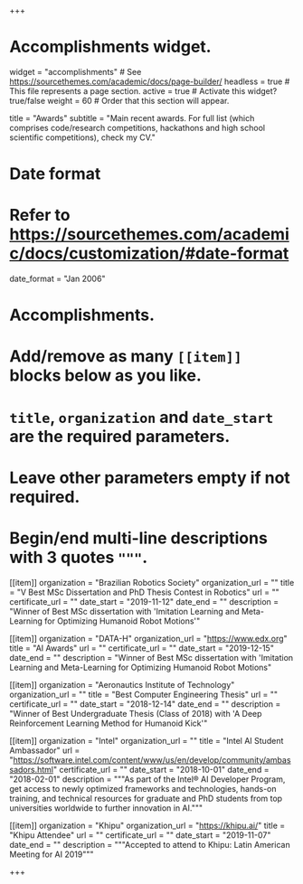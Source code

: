 +++
# Accomplishments widget.
widget = "accomplishments"  # See https://sourcethemes.com/academic/docs/page-builder/
headless = true  # This file represents a page section.
active = true  # Activate this widget? true/false
weight = 60  # Order that this section will appear.

title = "Awards"
subtitle = "Main recent awards. For full list (which comprises code/research competitions, hackathons and high school scientific competitions), check my CV."

# Date format
#   Refer to https://sourcethemes.com/academic/docs/customization/#date-format
date_format = "Jan 2006"

# Accomplishments.
#   Add/remove as many `[[item]]` blocks below as you like.
#   `title`, `organization` and `date_start` are the required parameters.
#   Leave other parameters empty if not required.
#   Begin/end multi-line descriptions with 3 quotes `"""`.

[[item]]
  organization = "Brazilian Robotics Society"
  organization_url = ""
  title = "V Best MSc Dissertation and PhD Thesis Contest in Robotics"
  url = ""
  certificate_url = ""
  date_start = "2019-11-12"
  date_end = ""
  description = "Winner of Best MSc dissertation with 'Imitation Learning and Meta-Learning for Optimizing Humanoid Robot Motions'"

[[item]]
  organization = "DATA-H"
  organization_url = "https://www.edx.org"
  title = "AI Awards"
  url = ""
  certificate_url = ""
  date_start = "2019-12-15"
  date_end = ""
  description = "Winner of Best MSc dissertation with 'Imitation Learning and Meta-Learning for Optimizing Humanoid Robot Motions"
  
[[item]]
  organization = "Aeronautics Institute of Technology"
  organization_url = ""
  title = "Best Computer Engineering Thesis"
  url = ""
  certificate_url = ""
  date_start = "2018-12-14"
  date_end = ""
  description = "Winner of Best Undergraduate Thesis (Class of 2018) with 'A Deep Reinforcement Learning Method for Humanoid Kick'"

[[item]]
  organization = "Intel"
  organization_url = ""
  title = "Intel AI Student Ambassador"
  url = "https://software.intel.com/content/www/us/en/develop/community/ambassadors.html"
  certificate_url = ""
  date_start = "2018-10-01"
  date_end = "2018-02-01"
  description = """As part of the Intel® AI Developer Program, get access to newly optimized frameworks and technologies, hands-on training, and technical resources for graduate and PhD students from top universities worldwide to further innovation in AI."""

[[item]]
  organization = "Khipu"
  organization_url = "https://khipu.ai/"
  title = "Khipu Attendee"
  url = ""
  certificate_url = ""
  date_start = "2019-11-07"
  date_end = ""
  description = """Accepted to attend to Khipu: Latin American Meeting for AI 2019"""

+++
